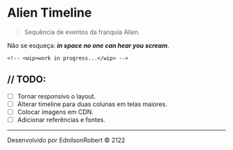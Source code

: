 # Alien Timeline

> Sequência de eventos da franquia Alien.

Não se esqueça: **_in space no one can hear you scream_**.

`<!-- <wip>work in progress...</wip> -->`

## // TODO:

- [ ] Tornar responsivo o layout.
- [ ] Alterar timeline para duas colunas em telas maiores.
- [ ] Colocar imagens em CDN.
- [ ] Adicionar referências e fontes.

---
Desenvolvido por EdnilsonRobert &copy; 2122
